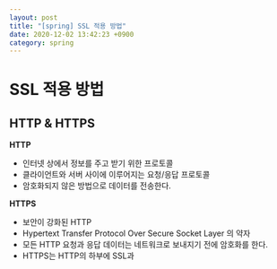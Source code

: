 ```yaml
---
layout: post
title: "[spring] SSL 적용 방법"
date: 2020-12-02 13:42:23 +0900
category: spring
---
```


# SSL 적용 방법

## HTTP & HTTPS  

**HTTP**   
* 인터넷 상에서 정보를 주고 받기 위한 프로토콜  
* 클라이언트와 서버 사이에 이루어지는 요청/응답 프로토콜
* 암호화되지 않은 방법으로 데이터를 전송한다.

**HTTPS**   
* 보안이 강화된 HTTP
* Hypertext Transfer Protocol Over Secure Socket Layer 의 약자
* 모든 HTTP 요청과 응답 데이터는 네트워크로 보내지기 전에 암호화를 한다.
* HTTPS는 HTTP의 하부에 SSL과 
